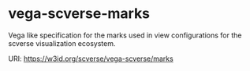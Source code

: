 # vega-scverse-marks 

Vega like specification for the marks used in view configurations for the scverse visualization ecosystem.

URI: https://w3id.org/scverse/vega-scverse/marks

